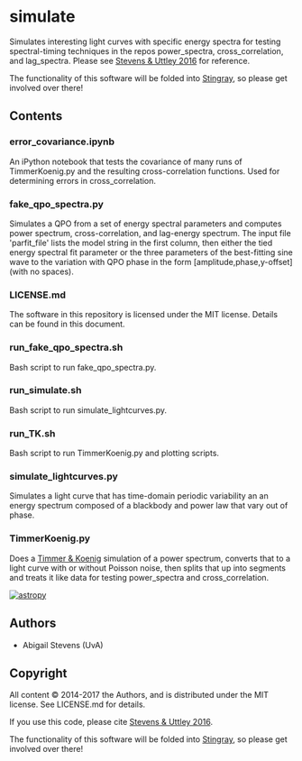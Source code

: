 # simulate
	
Simulates interesting light curves with specific energy spectra for testing 
spectral-timing techniques in the repos power_spectra, cross_correlation, and 
lag_spectra. Please see [Stevens & Uttley 2016](https://ui.adsabs.harvard.edu/#abs/2016MNRAS.460.2796S/abstract)
for reference.

The functionality of this software will be folded into [Stingray](http://stingraysoftware.github.io/),
so please get involved over there!

## Contents

### error_covariance.ipynb
An iPython notebook that tests the covariance of many runs of TimmerKoenig.py
and the resulting cross-correlation functions. Used for determining errors in
cross_correlation.

### fake_qpo_spectra.py
Simulates a QPO from a set of energy spectral parameters and computes power 
spectrum, cross-correlation, and lag-energy spectrum. The input file 
'parfit_file' lists the model string in the first column, then either the 
tied energy spectral fit parameter or the three parameters of the best-fitting 
sine wave to the variation with QPO phase in the form [amplitude,phase,y-offset] 
(with no spaces).

### LICENSE.md
The software in this repository is licensed under the MIT license. Details can
be found in this document.

### run_fake_qpo_spectra.sh
Bash script to run fake_qpo_spectra.py.

### run_simulate.sh
Bash script to run simulate_lightcurves.py.

### run_TK.sh
Bash script to run TimmerKoenig.py and plotting scripts.

### simulate_lightcurves.py
Simulates a light curve that has time-domain periodic variability an an energy 
spectrum composed of a blackbody and power law that vary out of phase.

### TimmerKoenig.py
Does a [Timmer & Koenig](https://ui.adsabs.harvard.edu/#abs/1995A&A...300..707T/abstract)
simulation of a power spectrum, converts that to a light curve with or without
Poisson noise, then splits that up into segments and treats it like data for
testing power_spectra and cross_correlation.

[![astropy](http://img.shields.io/badge/powered%20by-AstroPy-orange.svg?style=flat)](http://www.astropy.org/)

## Authors
* Abigail Stevens (UvA)

## Copyright

All content © 2014-2017 the Authors, and is distributed under the MIT
license. See LICENSE.md for details.

If you use this code, please cite [Stevens & Uttley 2016](https://ui.adsabs.harvard.edu/#abs/2016MNRAS.460.2796S/abstract).

The functionality of this software will be folded into [Stingray](http://stingraysoftware.github.io/),
so please get involved over there!